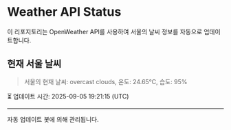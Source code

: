 
# Weather API Status

이 리포지토리는 OpenWeather API를 사용하여 서울의 날씨 정보를 자동으로 업데이트합니다.

## 현재 서울 날씨
> 서울의 현재 날씨: overcast clouds, 온도: 24.65°C, 습도: 95%

⏳ 업데이트 시간: 2025-09-05 19:21:15 (UTC)

---
자동 업데이트 봇에 의해 관리됩니다.
